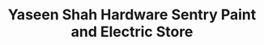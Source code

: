 ---
title: "Yaseen Shah Hardware Sentry Paint and Electric Store"
url: /karachi/yaseen-shah-hardware-sentry-paint-and-electric-store/
shop: hardware
---